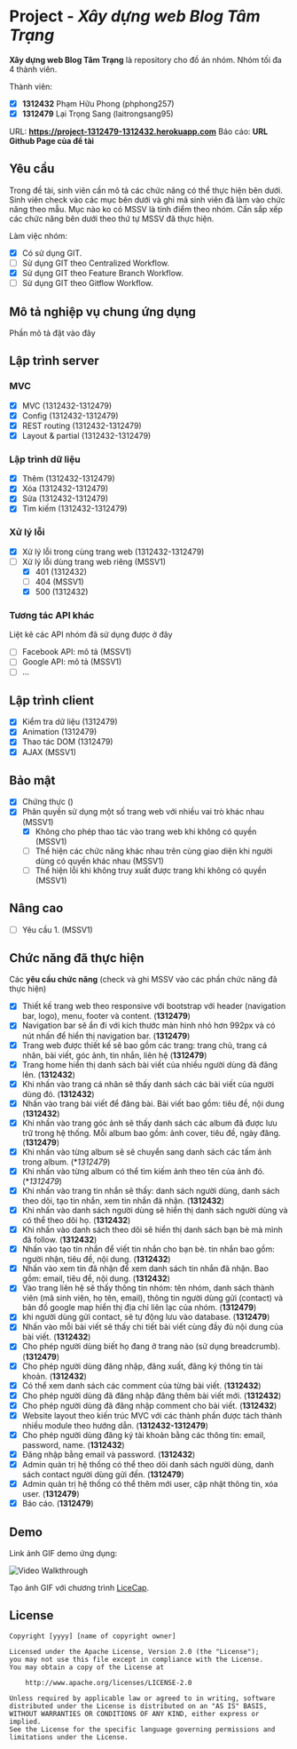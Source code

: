 # Project - *Xây dựng web Blog Tâm Trạng*

**Xây dựng web Blog Tâm Trạng** là repository cho đồ án nhóm. Nhóm tối đa 4 thành viên.

Thành viên:
* [x] **1312432** Phạm Hữu Phong (phphong257)
* [x] **1312479** Lại Trọng Sang (laitrongsang95)

URL: **https://project-1312479-1312432.herokuapp.com**
Báo cáo: **URL Github Page của đề tài**

## Yêu cầu

Trong đề tài, sinh viên cần mô tả các chức năng có thể thực hiện bên dưới. Sinh viên check vào các mục bên dưới và ghi mã sinh viên đã làm vào chức năng theo mẫu. Mục nào ko có MSSV là tính điểm theo nhóm. Cần sắp xếp các chức năng bên dưới theo thứ tự MSSV đã thực hiện.

Làm việc nhóm:
* [x] Có sử dụng GIT.
* [ ] Sử dụng GIT theo Centralized Workflow.
* [x] Sử dụng GIT theo Feature Branch Workflow.
* [ ] Sử dụng GIT theo Gitflow Workflow.

## Mô tả nghiệp vụ chung ứng dụng
Phần mô tả đặt vào đây

## Lập trình server
### MVC
* [x] MVC (1312432-1312479)
* [x] Config (1312432-1312479)
* [x] REST routing (1312432-1312479)
* [x] Layout & partial (1312432-1312479)

### Lập trình dữ liệu
* [x] Thêm (1312432-1312479)
* [x] Xóa (1312432-1312479)
* [x] Sửa (1312432-1312479)
* [x] Tìm kiếm (1312432-1312479)

### Xử lý lỗi
* [x] Xử lý lỗi trong cùng trang web (1312432-1312479)
* [ ] Xử lý lỗi dùng trang web riêng (MSSV1)
   * [x] 401 (1312432)
   * [ ] 404 (MSSV1)
   * [x] 500 (1312432)

### Tương tác API khác
Liệt kê các API nhóm đã sử dụng được ở đây
* [ ] Facebook API: mô tả (MSSV1)
* [ ] Google API: mô tả (MSSV1)
* [ ] ...

## Lập trình client
* [x] Kiểm tra dữ liệu (1312479)
* [x] Animation (1312479)
* [x] Thao tác DOM (1312479)
* [x] AJAX (MSSV1)

## Bảo mật
* [x] Chứng thực ()
* [x] Phân quyền sử dụng một số trang web với nhiều vai trò khác nhau (MSSV1)
   * [x] Không cho phép thao tác vào trang web khi không có quyền (MSSV1)
   * [ ] Thể hiện các chức năng khác nhau trên cùng giao diện khi người dùng có quyền khác nhau (MSSV1)
   * [ ] Thể hiện lỗi khi không truy xuất được trang khi không có quyền (MSSV1)

## Nâng cao
* [ ] Yêu cầu 1. (MSSV1)


## Chức năng đã thực hiện
Các **yêu cầu chức năng** (check và ghi MSSV vào các phần chức năng đã thực hiện)

* [x] Thiết kế trang web theo responsive với bootstrap với header (navigation bar, logo), menu, footer và content. (**1312479**)
* [x] Navigation bar sẽ ẩn đi với kích thước màn hình nhỏ hơn 992px và có nút nhấn để hiển thị navigation bar. (**1312479**)
* [x] Trang web được thiết kế sẽ bao gồm các trang: trang chủ, trang cá nhân, bài viết, góc ảnh, tin nhắn, liên hệ (**1312479**)
* [x] Trang home hiển thị danh sách bài viết của nhiều người dùng đã đăng lên. (**1312432**)
* [x] Khi nhấn vào trang cá nhân sẽ thấy danh sách các bài viết của người dùng đó. (**1312432**)
* [x] Nhấn vào trang bài viết để đăng bài. Bài viết bao gồm: tiêu đề, nội dung (**1312432**)
* [x] Khi nhấn vào trang góc ảnh sẽ thấy danh sách các album đã được lưu trữ trong hệ thống. Mỗi album bao gồm: ảnh cover, tiêu đề, ngày đăng. (**1312479**)
* [x] Khi nhấn vào từng album sẽ sẽ chuyển sang danh sách các tấm ảnh trong album. (**1312479*)
* [x] Khi nhấn vào từng album có thể tìm kiếm ảnh theo tên của ảnh đó. (**1312479*)  
* [x] Khi nhấn vào trang tin nhắn sẽ thấy: danh sách người dùng, danh sách theo dõi, tạo tin nhắn, xem tin nhắn đã nhận. (**1312432**)
* [x] Khi nhấn vào danh sách người dùng sẽ hiển thị danh sách người dùng và có thể theo dõi họ. (**1312432**)
* [x] Khi nhấn vào danh sách theo dõi sẽ hiển thị danh sách bạn bè mà mình đã follow. (**1312432**)
* [x] Nhấn vào tạo tin nhắn để viết tin nhắn cho bạn bè. tin nhắn bao gồm: người nhận, tiêu đề, nội dung. (**1312432**)
* [x] Nhấn vào xem tin đã nhận để xem danh sách tin nhắn đã nhận. Bao gồm: email, tiêu đề, nội dung. (**1312432**)
* [x] Vào trang liên hệ sẽ thấy thông tin nhóm: tên nhóm, danh sách thành viên (mã sinh viên, họ tên, email), thông tin người dùng gửi (contact) và bản đồ google map hiển thị địa chỉ liên lạc của nhóm. (**1312479**)
* [x] khi người dùng gửi contact, sẽ tự động lưu vào database. (**1312479**)
* [x] Nhấn vào mỗi bài viết sẽ thấy chi tiết bài viết cùng đầy đủ nội dung của bài viết. (**1312432**)
* [x] Cho phép người dùng biết họ đang ở trang nào (sử dụng breadcrumb). (**1312479**)
* [x] Cho phép người dùng đăng nhập, đăng xuất, đăng ký thông tin tài khoản. (**1312432**)
* [x] Có thể xem danh sách các comment của từng bài viết. (**1312432**)
* [x] Cho phép người dùng đã đăng nhập đăng thêm bài viết mới. (**1312432**)
* [x] Cho phép người dùng đã đăng nhập comment cho bài viết. (**1312432**)
* [x] Website layout theo kiến trúc MVC với các thành phần được tách thành nhiều module theo hướng dẫn. (**1312432-1312479**)
* [x] Cho phép người dùng đăng ký tài khoản bằng các thông tin: email, password, name. (**1312432**)
* [x] Đăng nhập bằng email và password. (**1312432**)
* [x] Admin quản trị hệ thống có thể theo dõi danh sách người dùng, danh sách contact người dùng gửi đến. (**1312479**)
* [x] Admin quản trị hệ thống có thể thêm mới user, cập nhật thông tin, xóa user. (**1312479**)
* [x] Báo cáo. (**1312479**) 

## Demo

Link ảnh GIF demo ứng dụng:

![Video Walkthrough](demo.gif)

Tạo ảnh GIF với chương trình [LiceCap](http://www.cockos.com/licecap/).


## License

    Copyright [yyyy] [name of copyright owner]

    Licensed under the Apache License, Version 2.0 (the "License");
    you may not use this file except in compliance with the License.
    You may obtain a copy of the License at

        http://www.apache.org/licenses/LICENSE-2.0

    Unless required by applicable law or agreed to in writing, software
    distributed under the License is distributed on an "AS IS" BASIS,
    WITHOUT WARRANTIES OR CONDITIONS OF ANY KIND, either express or implied.
    See the License for the specific language governing permissions and
    limitations under the License.
